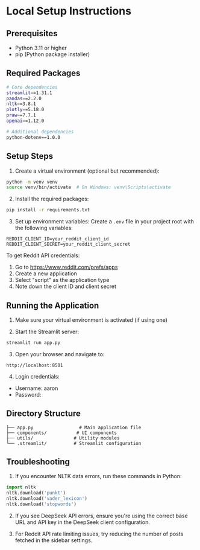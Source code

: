 # Local Setup Instructions

## Prerequisites
- Python 3.11 or higher
- pip (Python package installer)

## Required Packages
```bash
# Core dependencies
streamlit==1.31.1
pandas==2.2.0
nltk==3.8.1
plotly==5.18.0
praw==7.7.1
openai==1.12.0

# Additional dependencies
python-dotenv==1.0.0
```

## Setup Steps

1. Create a virtual environment (optional but recommended):
```bash
python -m venv venv
source venv/bin/activate  # On Windows: venv\Scripts\activate
```

2. Install the required packages:
```bash
pip install -r requirements.txt
```

3. Set up environment variables:
Create a `.env` file in your project root with the following variables:
```
REDDIT_CLIENT_ID=your_reddit_client_id
REDDIT_CLIENT_SECRET=your_reddit_client_secret
```

To get Reddit API credentials:
1. Go to https://www.reddit.com/prefs/apps
2. Create a new application
3. Select "script" as the application type
4. Note down the client ID and client secret

## Running the Application

1. Make sure your virtual environment is activated (if using one)

2. Start the Streamlit server:
```bash
streamlit run app.py
```

3. Open your browser and navigate to:
```
http://localhost:8501
```

4. Login credentials:
- Username: aaron
- Password: 

## Directory Structure
```
├── app.py                 # Main application file
├── components/           # UI components
├── utils/               # Utility modules
└── .streamlit/          # Streamlit configuration
```

## Troubleshooting

1. If you encounter NLTK data errors, run these commands in Python:
```python
import nltk
nltk.download('punkt')
nltk.download('vader_lexicon')
nltk.download('stopwords')
```

2. If you see DeepSeek API errors, ensure you're using the correct base URL and API key in the DeepSeek client configuration.

3. For Reddit API rate limiting issues, try reducing the number of posts fetched in the sidebar settings.
